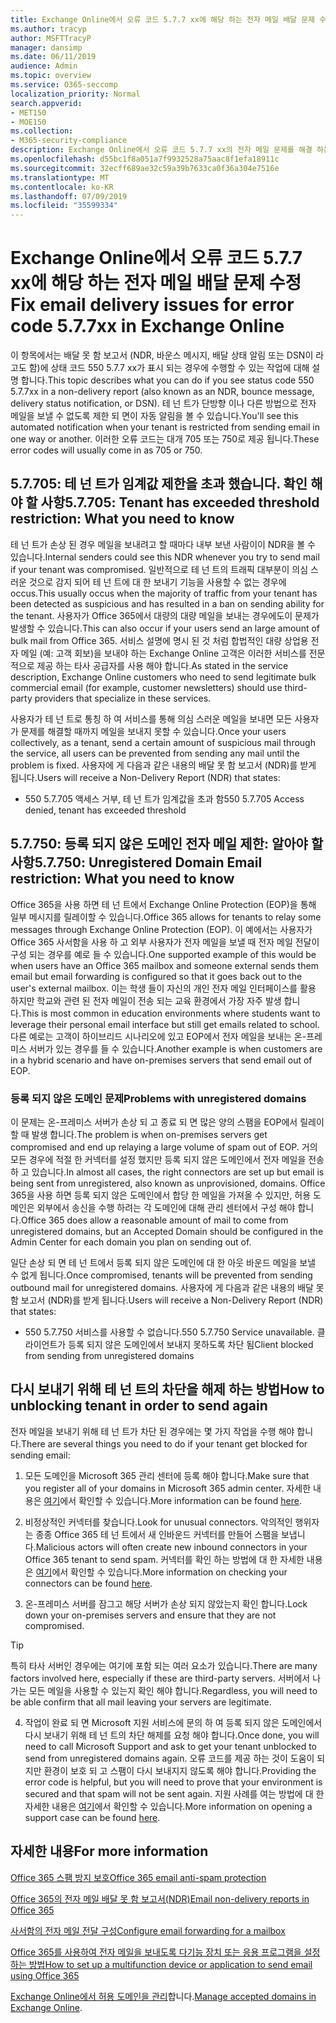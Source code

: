 ```yaml
---
title: Exchange Online에서 오류 코드 5.7.7 xx에 해당 하는 전자 메일 배달 문제 수정
ms.author: tracyp
author: MSFTTracyP
manager: dansimp
ms.date: 06/11/2019
audience: Admin
ms.topic: overview
ms.service: O365-seccomp
localization_priority: Normal
search.appverid:
- MET150
- MOE150
ms.collection:
- M365-security-compliance
description: Exchange Online에서 오류 코드 5.7.7 xx의 전자 메일 문제를 해결 하는 방법에 대해 알아봅니다 (테 넌 트 차단 됨).
ms.openlocfilehash: d55bc1f8a051a7f9932528a75aac8f1efa18911c
ms.sourcegitcommit: 32ecff689ae32c59a39b7633ca0f36a304e7516e
ms.translationtype: MT
ms.contentlocale: ko-KR
ms.lasthandoff: 07/09/2019
ms.locfileid: "35599334"
---
```

# <a name="fix-email-delivery-issues-for-error-code-577xx-in-exchange-online"></a><span data-ttu-id="0da71-103">Exchange Online에서 오류 코드 5.7.7 xx에 해당 하는 전자 메일 배달 문제 수정</span><span class="sxs-lookup"><span data-stu-id="0da71-103">Fix email delivery issues for error code 5.7.7xx in Exchange Online</span></span>

<span data-ttu-id="0da71-104">이 항목에서는 배달 못 함 보고서 (NDR, 바운스 메시지, 배달 상태 알림 또는 DSN이 라고도 함)에 상태 코드 550 5.7.7 xx가 표시 되는 경우에 수행할 수 있는 작업에 대해 설명 합니다.</span><span class="sxs-lookup"><span data-stu-id="0da71-104">This topic describes what you can do if you see status code 550 5.7.7xx in a non-delivery report (also known as an NDR, bounce message, delivery status notification, or DSN).</span></span> <span data-ttu-id="0da71-105">테 넌 트가 단방향 이나 다른 방법으로 전자 메일을 보낼 수 없도록 제한 되 면이 자동 알림을 볼 수 있습니다.</span><span class="sxs-lookup"><span data-stu-id="0da71-105">You'll see this automated notification when your tenant is restricted from sending email in one way or another.</span></span> <span data-ttu-id="0da71-106">이러한 오류 코드는 대개 705 또는 750로 제공 됩니다.</span><span class="sxs-lookup"><span data-stu-id="0da71-106">These error codes will usually come in as 705 or 750.</span></span>

## <a name="57705-tenant-has-exceeded-threshold-restriction-what-you-need-to-know"></a><span data-ttu-id="0da71-107">5.7.705: 테 넌 트가 임계값 제한을 초과 했습니다. 확인 해야 할 사항</span><span class="sxs-lookup"><span data-stu-id="0da71-107">5.7.705: Tenant has exceeded threshold restriction: What you need to know</span></span>

<span data-ttu-id="0da71-108">테 넌 트가 손상 된 경우 메일을 보내려고 할 때마다 내부 보낸 사람이이 NDR을 볼 수 있습니다.</span><span class="sxs-lookup"><span data-stu-id="0da71-108">Internal senders could see this NDR whenever you try to send mail if your tenant was compromised.</span></span> <span data-ttu-id="0da71-109">일반적으로 테 넌 트의 트래픽 대부분이 의심 스러운 것으로 감지 되어 테 넌 트에 대 한 보내기 기능을 사용할 수 없는 경우에 occus.</span><span class="sxs-lookup"><span data-stu-id="0da71-109">This usually occus when the majority of traffic from your tenant has been detected as suspicious and has resulted in a ban on sending ability for the tenant.</span></span> <span data-ttu-id="0da71-110">사용자가 Office 365에서 대량의 대량 메일을 보내는 경우에도이 문제가 발생할 수 있습니다.</span><span class="sxs-lookup"><span data-stu-id="0da71-110">This can also occur if your users send an large amount of bulk mail from Office 365.</span></span> <span data-ttu-id="0da71-111">서비스 설명에 명시 된 것 처럼 합법적인 대량 상업용 전자 메일 (예: 고객 회보)을 보내야 하는 Exchange Online 고객은 이러한 서비스를 전문적으로 제공 하는 타사 공급자를 사용 해야 합니다.</span><span class="sxs-lookup"><span data-stu-id="0da71-111">As stated in the service description, Exchange Online customers who need to send legitimate bulk commercial email (for example, customer newsletters) should use third-party providers that specialize in these services.</span></span>

<span data-ttu-id="0da71-112">사용자가 테 넌 트로 통칭 하 여 서비스를 통해 의심 스러운 메일을 보내면 모든 사용자가 문제를 해결할 때까지 메일을 보내지 못할 수 있습니다.</span><span class="sxs-lookup"><span data-stu-id="0da71-112">Once your users collectively, as a tenant, send a certain amount of suspicious mail through the service, all users can be prevented from sending any mail until the problem is fixed.</span></span> <span data-ttu-id="0da71-113">사용자에 게 다음과 같은 내용의 배달 못 함 보고서 (NDR)를 받게 됩니다.</span><span class="sxs-lookup"><span data-stu-id="0da71-113">Users will receive a Non-Delivery Report (NDR) that states:</span></span>

- <span data-ttu-id="0da71-114">550 5.7.705 액세스 거부, 테 넌 트가 임계값을 초과 함</span><span class="sxs-lookup"><span data-stu-id="0da71-114">550 5.7.705 Access denied, tenant has exceeded threshold</span></span>

## <a name="57750-unregistered-domain-email-restriction-what-you-need-to-know"></a><span data-ttu-id="0da71-115">5.7.750: 등록 되지 않은 도메인 전자 메일 제한: 알아야 할 사항</span><span class="sxs-lookup"><span data-stu-id="0da71-115">5.7.750: Unregistered Domain Email restriction: What you need to know</span></span>

<span data-ttu-id="0da71-116">Office 365을 사용 하면 테 넌 트에서 Exchange Online Protection (EOP)을 통해 일부 메시지를 릴레이할 수 있습니다.</span><span class="sxs-lookup"><span data-stu-id="0da71-116">Office 365 allows for tenants to relay some messages through Exchange Online Protection (EOP).</span></span> <span data-ttu-id="0da71-117">이 예에서는 사용자가 Office 365 사서함을 사용 하 고 외부 사용자가 전자 메일을 보낼 때 전자 메일 전달이 구성 되는 경우를 예로 들 수 있습니다.</span><span class="sxs-lookup"><span data-stu-id="0da71-117">One supported example of this would be when users have an Office 365 mailbox and someone external sends them email but email forwarding is configured so that it goes back out to the user's external mailbox.</span></span> <span data-ttu-id="0da71-118">이는 학생 들이 자신의 개인 전자 메일 인터페이스를 활용 하지만 학교와 관련 된 전자 메일이 전송 되는 교육 환경에서 가장 자주 발생 합니다.</span><span class="sxs-lookup"><span data-stu-id="0da71-118">This is most common in education environments where students want to leverage their personal email interface but still get emails related to school.</span></span> <span data-ttu-id="0da71-119">다른 예로는 고객이 하이브리드 시나리오에 있고 EOP에서 전자 메일을 보내는 온-프레미스 서버가 있는 경우를 들 수 있습니다.</span><span class="sxs-lookup"><span data-stu-id="0da71-119">Another example is when customers are in a hybrid scenario and have on-premises servers that send email out of EOP.</span></span>

### <a name="problems-with-unregistered-domains"></a><span data-ttu-id="0da71-120">등록 되지 않은 도메인 문제</span><span class="sxs-lookup"><span data-stu-id="0da71-120">Problems with unregistered domains</span></span>

<span data-ttu-id="0da71-121">이 문제는 온-프레미스 서버가 손상 되 고 종료 되 면 많은 양의 스팸을 EOP에서 릴레이할 때 발생 합니다.</span><span class="sxs-lookup"><span data-stu-id="0da71-121">The problem is when on-premises servers get compromised and end up relaying a large volume of spam out of EOP.</span></span> <span data-ttu-id="0da71-122">거의 모든 경우에 적절 한 커넥터를 설정 했지만 등록 되지 않은 도메인에서 전자 메일을 전송 하 고 있습니다.</span><span class="sxs-lookup"><span data-stu-id="0da71-122">In almost all cases, the right connectors are set up but email is being sent from unregistered, also known as unprovisioned, domains.</span></span> <span data-ttu-id="0da71-123">Office 365을 사용 하면 등록 되지 않은 도메인에서 합당 한 메일을 가져올 수 있지만, 허용 도메인은 외부에서 송신을 수행 하려는 각 도메인에 대해 관리 센터에서 구성 해야 합니다.</span><span class="sxs-lookup"><span data-stu-id="0da71-123">Office 365 does allow a reasonable amount of mail to come from unregistered domains, but an Accepted Domain should be configured in the Admin Center for each domain you plan on sending out of.</span></span>

<span data-ttu-id="0da71-124">일단 손상 되 면 테 넌 트에서 등록 되지 않은 도메인에 대 한 아웃 바운드 메일을 보낼 수 없게 됩니다.</span><span class="sxs-lookup"><span data-stu-id="0da71-124">Once compromised, tenants will be prevented from sending outbound mail for unregistered domains.</span></span> <span data-ttu-id="0da71-125">사용자에 게 다음과 같은 내용의 배달 못 함 보고서 (NDR)를 받게 됩니다.</span><span class="sxs-lookup"><span data-stu-id="0da71-125">Users will receive a Non-Delivery Report (NDR) that states:</span></span>

- <span data-ttu-id="0da71-126">550 5.7.750 서비스를 사용할 수 없습니다.</span><span class="sxs-lookup"><span data-stu-id="0da71-126">550 5.7.750 Service unavailable.</span></span> <span data-ttu-id="0da71-127">클라이언트가 등록 되지 않은 도메인에서 보내지 못하도록 차단 됨</span><span class="sxs-lookup"><span data-stu-id="0da71-127">Client blocked from sending from unregistered domains</span></span>

## <a name="how-to-unblocking-tenant-in-order-to-send-again"></a><span data-ttu-id="0da71-128">다시 보내기 위해 테 넌 트의 차단을 해제 하는 방법</span><span class="sxs-lookup"><span data-stu-id="0da71-128">How to unblocking tenant in order to send again</span></span>

<span data-ttu-id="0da71-129">전자 메일을 보내기 위해 테 넌 트가 차단 된 경우에는 몇 가지 작업을 수행 해야 합니다.</span><span class="sxs-lookup"><span data-stu-id="0da71-129">There are several things you need to do if your tenant get blocked for sending email:</span></span>

1. <span data-ttu-id="0da71-130">모든 도메인을 Microsoft 365 관리 센터에 등록 해야 합니다.</span><span class="sxs-lookup"><span data-stu-id="0da71-130">Make sure that you register all of your domains in Microsoft 365 admin center.</span></span> <span data-ttu-id="0da71-131">자세한 내용은 [여기](https://docs.microsoft.com/en-us/exchange/mail-flow-best-practices/manage-accepted-domains/manage-accepted-domains)에서 확인할 수 있습니다.</span><span class="sxs-lookup"><span data-stu-id="0da71-131">More information can be found [here](https://docs.microsoft.com/en-us/exchange/mail-flow-best-practices/manage-accepted-domains/manage-accepted-domains).</span></span>

2. <span data-ttu-id="0da71-132">비정상적인 커넥터를 찾습니다.</span><span class="sxs-lookup"><span data-stu-id="0da71-132">Look for unusual connectors.</span></span> <span data-ttu-id="0da71-133">악의적인 행위자는 종종 Office 365 테 넌 트에서 새 인바운드 커넥터를 만들어 스팸을 보냅니다.</span><span class="sxs-lookup"><span data-stu-id="0da71-133">Malicious actors will often create new inbound connectors in your Office 365 tenant to send spam.</span></span> <span data-ttu-id="0da71-134">커넥터를 확인 하는 방법에 대 한 자세한 내용은 [여기](https://docs.microsoft.com/en-us/powershell/module/exchange/mail-flow/get-inboundconnector?view=exchange-ps)에서 확인할 수 있습니다.</span><span class="sxs-lookup"><span data-stu-id="0da71-134">More information on checking your connectors can be found [here](https://docs.microsoft.com/en-us/powershell/module/exchange/mail-flow/get-inboundconnector?view=exchange-ps).</span></span> 

3. <span data-ttu-id="0da71-135">온-프레미스 서버를 잠그고 해당 서버가 손상 되지 않았는지 확인 합니다.</span><span class="sxs-lookup"><span data-stu-id="0da71-135">Lock down your on-premises servers and ensure that they are not compromised.</span></span>

> [!TIP]
> <span data-ttu-id="0da71-136">특히 타사 서버인 경우에는 여기에 포함 되는 여러 요소가 있습니다.</span><span class="sxs-lookup"><span data-stu-id="0da71-136">There are many factors involved here, especially if these are third-party servers.</span></span> <span data-ttu-id="0da71-137">서버에서 나가는 모든 메일을 사용할 수 있는지 확인 해야 합니다.</span><span class="sxs-lookup"><span data-stu-id="0da71-137">Regardless, you will need to be able confirm that  all mail leaving your servers are legitimate.</span></span>

4. <span data-ttu-id="0da71-138">작업이 완료 되 면 Microsoft 지원 서비스에 문의 하 여 등록 되지 않은 도메인에서 다시 보내기 위해 테 넌 트의 차단 해제를 요청 해야 합니다.</span><span class="sxs-lookup"><span data-stu-id="0da71-138">Once done, you will need to call Microsoft Support and ask to get your tenant unblocked to send from unregistered domains again.</span></span>  <span data-ttu-id="0da71-139">오류 코드를 제공 하는 것이 도움이 되지만 환경이 보호 되 고 스팸이 다시 보내지지 않도록 해야 합니다.</span><span class="sxs-lookup"><span data-stu-id="0da71-139">Providing the error code is helpful, but you will need to prove that your environment is secured and that spam will not be sent again.</span></span> <span data-ttu-id="0da71-140">지원 사례를 여는 방법에 대 한 자세한 내용은 [여기](https://support.office.com/en-us/article/Contact-support-for-business-products-Admin-Help-32a17ca7-6fa0-4870-8a8d-e25ba4ccfd4b#ID0EAADAAA=online)에서 확인할 수 있습니다.</span><span class="sxs-lookup"><span data-stu-id="0da71-140">More information on opening a support case can be found [here](https://support.office.com/en-us/article/Contact-support-for-business-products-Admin-Help-32a17ca7-6fa0-4870-8a8d-e25ba4ccfd4b#ID0EAADAAA=online).</span></span>
  
## <a name="for-more-information"></a><span data-ttu-id="0da71-141">자세한 내용</span><span class="sxs-lookup"><span data-stu-id="0da71-141">For more information</span></span>

[<span data-ttu-id="0da71-142">Office 365 스팸 방지 보호</span><span class="sxs-lookup"><span data-stu-id="0da71-142">Office 365 email anti-spam protection</span></span>](anti-spam-protection.md)

[<span data-ttu-id="0da71-143">Office 365의 전자 메일 배달 못 함 보고서(NDR)</span><span class="sxs-lookup"><span data-stu-id="0da71-143">Email non-delivery reports in Office 365</span></span>](https://support.office.com/article/email-non-delivery-reports-in-office-365-51daa6b9-2e35-49c4-a0c9-df85bf8533c3)

[<span data-ttu-id="0da71-144">사서함의 전자 메일 전달 구성</span><span class="sxs-lookup"><span data-stu-id="0da71-144">Configure email forwarding for a mailbox</span></span>](https://docs.microsoft.com/en-us/exchange/recipients-in-exchange-online/manage-user-mailboxes/configure-email-forwarding)

[<span data-ttu-id="0da71-145">Office 365를 사용하여 전자 메일을 보내도록 다기능 장치 또는 응용 프로그램을 설정하는 방법</span><span class="sxs-lookup"><span data-stu-id="0da71-145">How to set up a multifunction device or application to send email using Office 365</span></span>](https://support.office.com/en-us/article/How-to-set-up-a-multifunction-device-or-application-to-send-email-using-Office-365-69f58e99-c550-4274-ad18-c805d654b4c4)

<span data-ttu-id="0da71-146">[Exchange Online에서 허용 도메인을 관리](https://docs.microsoft.com/en-us/exchange/mail-flow-best-practices/manage-accepted-domains/manage-accepted-domains)합니다.</span><span class="sxs-lookup"><span data-stu-id="0da71-146">[Manage accepted domains in Exchange Online](https://docs.microsoft.com/en-us/exchange/mail-flow-best-practices/manage-accepted-domains/manage-accepted-domains).</span></span>
